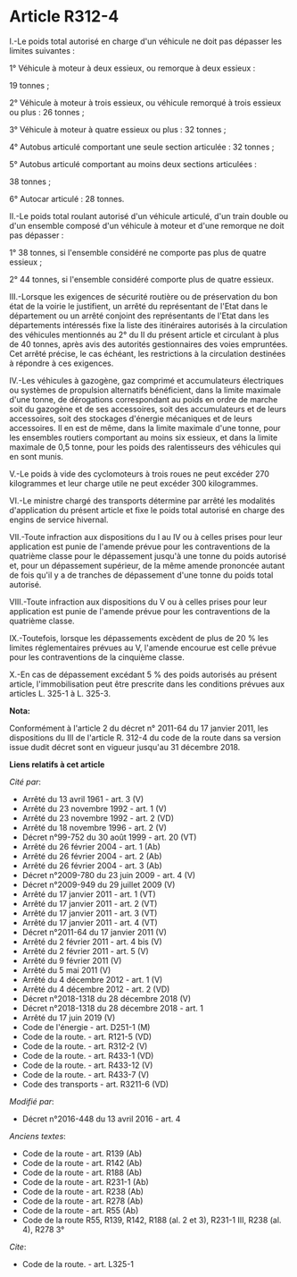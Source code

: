 # Article R312-4

I.-Le poids total autorisé en charge d'un véhicule ne doit pas dépasser les limites suivantes : 

1° Véhicule à moteur à deux essieux, ou remorque à deux essieux : 

19 tonnes ; 

2° Véhicule à moteur à trois essieux, ou véhicule remorqué à trois essieux ou plus : 26 tonnes ; 

3° Véhicule à moteur à quatre essieux ou plus : 32 tonnes ; 

4° Autobus articulé comportant une seule section articulée : 32 tonnes ; 

5° Autobus articulé comportant au moins deux sections articulées : 

38 tonnes ; 

6° Autocar articulé : 28 tonnes. 

II.-Le poids total roulant autorisé d'un véhicule articulé, d'un train double ou d'un ensemble composé d'un véhicule à moteur
et d'une remorque ne doit pas dépasser : 

1° 38 tonnes, si l'ensemble considéré ne comporte pas plus de quatre essieux ; 

2° 44 tonnes, si l'ensemble considéré comporte plus de quatre essieux. 

III.-Lorsque les exigences de sécurité routière ou de préservation du bon état de la voirie le justifient, un arrêté du
représentant de l'Etat dans le département ou un arrêté conjoint des représentants de l'Etat dans les départements intéressés
fixe la liste des itinéraires autorisés à la circulation des véhicules mentionnés au 2° du II du présent article et circulant
à plus de 40 tonnes, après avis des autorités gestionnaires des voies empruntées. Cet arrêté précise, le cas échéant, les
restrictions à la circulation destinées à répondre à ces exigences. 

IV.-Les véhicules à gazogène, gaz comprimé et accumulateurs électriques ou systèmes de propulsion alternatifs  bénéficient,
dans la limite maximale d'une tonne, de dérogations correspondant au poids en ordre de marche soit du gazogène et de ses
accessoires, soit des accumulateurs et de leurs accessoires, soit des stockages d'énergie mécaniques et de leurs accessoires.
Il en est de même, dans la limite maximale d'une tonne, pour les ensembles routiers comportant au moins six essieux, et dans
la limite maximale de 0,5 tonne, pour les poids des ralentisseurs des véhicules qui en sont munis. 

V.-Le poids à vide des cyclomoteurs à trois roues ne peut excéder 270 kilogrammes et leur charge utile ne peut excéder 300
kilogrammes. 

VI.-Le ministre chargé des transports détermine par arrêté les modalités d'application du présent article et fixe le poids
total autorisé en charge des engins de service hivernal. 

VII.-Toute infraction aux dispositions du I au IV ou à celles prises pour leur application est punie de l'amende prévue pour
les contraventions de la quatrième classe pour le dépassement jusqu'à une tonne du poids autorisé et, pour un dépassement
supérieur, de la même amende prononcée autant de fois qu'il y a de tranches de dépassement d'une tonne du poids total
autorisé. 

VIII.-Toute infraction aux dispositions du V ou à celles prises pour leur application est punie de l'amende prévue pour les
contraventions de la quatrième classe. 

IX.-Toutefois, lorsque les dépassements excèdent de plus de 20 % les limites réglementaires prévues au V, l'amende encourue
est celle prévue pour les contraventions de la cinquième classe. 

X.-En cas de dépassement excédant 5 % des poids autorisés au présent article, l'immobilisation peut être prescrite dans les
conditions prévues aux articles L. 325-1 à L. 325-3.

**Nota:**

Conformément à l'article 2 du décret n° 2011-64 du 17 janvier 2011, les dispositions du III de l'article R. 312-4 du code de
la route dans sa version issue dudit décret sont en vigueur jusqu'au 31 décembre 2018.

**Liens relatifs à cet article**

_Cité par_:

  - Arrêté du 13 avril 1961 - art. 3 (V)
  - Arrêté du 23 novembre 1992 - art. 1 (V)
  - Arrêté du 23 novembre 1992 - art. 2 (VD)
  - Arrêté du 18 novembre 1996 - art. 2 (V)
  - Décret n°99-752 du 30 août 1999 - art. 20 (VT)
  - Arrêté du 26 février 2004 - art. 1 (Ab)
  - Arrêté du 26 février 2004 - art. 2 (Ab)
  - Arrêté du 26 février 2004 - art. 3 (Ab)
  - Décret n°2009-780 du 23 juin 2009 - art. 4 (V)
  - Décret n°2009-949 du 29 juillet 2009 (V)
  - Arrêté du 17 janvier 2011 - art. 1 (VT)
  - Arrêté du 17 janvier 2011 - art. 2 (VT)
  - Arrêté du 17 janvier 2011 - art. 3 (VT)
  - Arrêté du 17 janvier 2011 - art. 4 (VT)
  - Décret n°2011-64 du 17 janvier 2011 (V)
  - Arrêté du 2 février 2011 - art. 4 bis (V)
  - Arrêté du 2 février 2011 - art. 5 (V)
  - Arrêté du 9 février 2011 (V)
  - Arrêté du 5 mai 2011 (V)
  - Arrêté du 4 décembre 2012 - art. 1 (V)
  - Arrêté du 4 décembre 2012 - art. 2 (VD)
  - Décret n°2018-1318 du 28 décembre 2018 (V)
  - Décret n°2018-1318 du 28 décembre 2018 - art. 1
  - Arrêté du 17 juin 2019 (V)
  - Code de l'énergie - art. D251-1 (M)
  - Code de la route. - art. R121-5 (VD)
  - Code de la route. - art. R312-2 (V)
  - Code de la route. - art. R433-1 (VD)
  - Code de la route. - art. R433-12 (V)
  - Code de la route. - art. R433-7 (V)
  - Code des transports - art. R3211-6 (VD)

_Modifié par_:

  - Décret n°2016-448 du 13 avril 2016 - art. 4

_Anciens textes_:

  - Code de la route - art. R139 (Ab)
  - Code de la route - art. R142 (Ab)
  - Code de la route - art. R188 (Ab)
  - Code de la route - art. R231-1 (Ab)
  - Code de la route - art. R238 (Ab)
  - Code de la route - art. R278 (Ab)
  - Code de la route - art. R55 (Ab)
  - Code de la route R55, R139, R142, R188 (al. 2 et 3), R231-1 III, R238 (al. 4), R278 3°

_Cite_:

  - Code de la route. - art. L325-1
